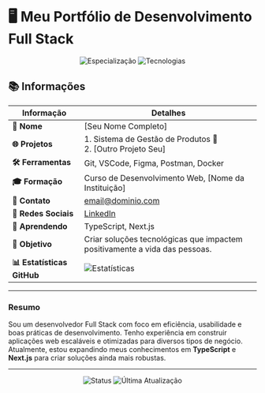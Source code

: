 # 🖥️ Meu Portfólio de Desenvolvimento Full Stack

<p align="center">
  <img src="https://img.shields.io/badge/Especialização-Desenvolvedor%20Web%20Full%20Stack-blue" alt="Especialização">
  <img src="https://img.shields.io/badge/Tecnologias-HTML%20|%20CSS%20|%20JavaScript%20|%20Node.js%20|%20React%20|%20MySQL%20|%20MongoDB-green" alt="Tecnologias">
</p>

## 📚 Informações

| **Informação**            | **Detalhes**                                                                                             |
|---------------------------|---------------------------------------------------------------------------------------------------------|
| **👤 Nome**                | [Seu Nome Completo]                                                                                      |
| **🌐 Projetos**            | 1. Sistema de Gestão de Produtos 🧼 <br> 2. [Outro Projeto Seu]                                           |
| **🛠️ Ferramentas**         | Git, VSCode, Figma, Postman, Docker                                                                     |
| **🎓 Formação**            | Curso de Desenvolvimento Web, [Nome da Instituição]                                                     |
| **📧 Contato**             | [email@dominio.com](mailto:email@dominio.com)                                                           |
| **🔗 Redes Sociais**       | [LinkedIn](https://www.linkedin.com/in/seu-perfil/)                                                     |
| **🌱 Aprendendo**          | TypeScript, Next.js                                                                                     |
| **🚀 Objetivo**            | Criar soluções tecnológicas que impactem positivamente a vida das pessoas.                              |
| **📊 Estatísticas GitHub** | ![Estatísticas](https://github-readme-stats.vercel.app/api?username=SeuNomeDeUsuário&show_icons=true&theme=radical) |

---

### Resumo
Sou um desenvolvedor Full Stack com foco em eficiência, usabilidade e boas práticas de desenvolvimento. Tenho experiência em construir aplicações web escaláveis e otimizadas para diversos tipos de negócio. Atualmente, estou expandindo meus conhecimentos em **TypeScript** e **Next.js** para criar soluções ainda mais robustas.

---

<p align="center">
  <img src="https://img.shields.io/badge/Status-Ativo-brightgreen" alt="Status">
  <img src="https://img.shields.io/badge/Última%20Atualização-Setembro%202024-yellow" alt="Última Atualização">
</p>
